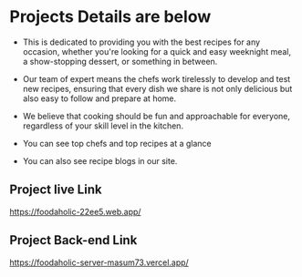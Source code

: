 # Projects Details are below

* This is dedicated to providing you with the best recipes for any occasion, whether you're looking for a quick and easy weeknight meal, a show-stopping dessert, or something in between. 

* Our team of expert means the chefs work tirelessly to develop and test new recipes, ensuring that every dish we share is not only delicious but also easy to follow and prepare at home. 

* We believe that cooking should be fun and approachable for everyone, regardless of your skill level in the kitchen. 

* You can see top chefs and top recipes at a glance

* You can also see recipe blogs in our site.

## Project live Link
https://foodaholic-22ee5.web.app/

## Project Back-end Link
https://foodaholic-server-masum73.vercel.app/